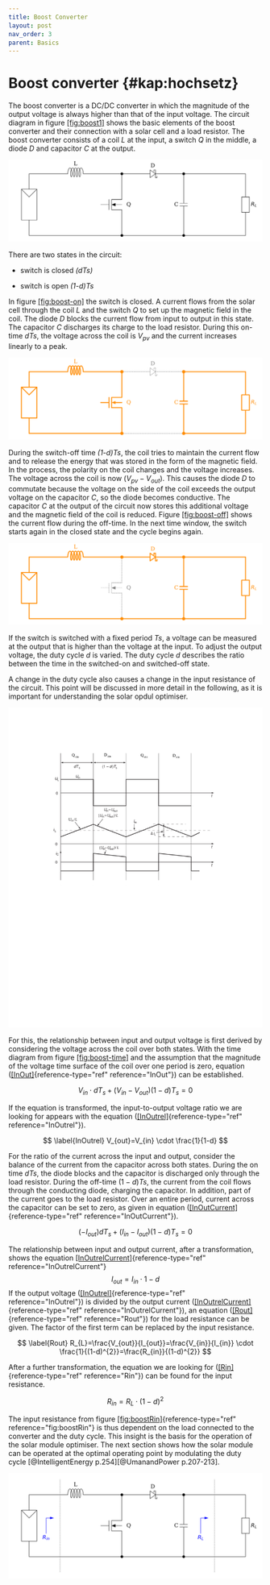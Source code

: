 ```yaml
---
title: Boost Converter
layout: post
nav_order: 3
parent: Basics
---
```


# Boost converter {#kap:hochsetz}

The boost converter is a DC/DC converter in which the magnitude of the output voltage is always higher than that of the input voltage. The
circuit diagram in figure
[\[fig:boost1\]](#fig:boost1) shows the basic elements of the boost converter
and their connection with a solar cell and a load resistor. The boost
converter consists of a coil *L* at the input, a switch *Q* in the
middle, a diode *D* and capacitor *C* at the output.

![image](../assets/image/boost1.svg)

There are two states in the circuit:

-   switch is closed *(dTs)*

-   switch is open *(1-d)Ts*

In figure [\[fig:boost-on\]](#fig:boost-on) the switch is closed. A current flows from the
solar cell through the coil *L* and the switch *Q* to set up the
magnetic field in the coil. The diode *D* blocks the current flow from
input to output in this state. The capacitor *C* discharges its charge
to the load resistor. During this on-time *dTs*, the voltage across the
coil is $V_{pv}$ and the current increases linearly to a peak. 

![image](../assets/image/boost2.svg)

During the switch-off time *(1-d)Ts*, the coil tries to maintain the
current flow and to release the energy that was stored in the form of
the magnetic field. In the process, the polarity on the coil changes and
the voltage increases. The voltage across the coil is now
$(V_{pv}-V_{out})$. This causes the diode *D* to commutate because the
voltage on the side of the coil exceeds the output voltage on the
capacitor *C*, so the diode becomes conductive. The capacitor *C* at the
output of the circuit now stores this additional voltage and the
magnetic field of the coil is reduced. Figure
[\[fig:boost-off\]](#fig:boost-off) shows the current flow during the off-time.
In the next time window, the switch starts again in the closed state and
the cycle begins again.

![image](../assets/image/boost3.svg)

If the switch is switched with a fixed period *Ts*, a voltage can be
measured at the output that is higher than the voltage at the input. To
adjust the output voltage, the duty cycle *d* is varied. The duty cycle
*d* describes the ratio between the time in the switched-on and
switched-off state.

A change in the duty cycle also causes a change in the input resistance
of the circuit. This point will be discussed in more detail in the
following, as it is important for understanding the solar opdul
optimiser.

![image](../assets/image/timing1.svg)

For this, the relationship between input and output voltage is first
derived by considering the voltage across the coil over both states.
With the time diagram from figure
[\[fig:boost-time\]](#fig:boost-time) and the assumption that the magnitude of the
voltage time surface of the coil over one period is zero, equation
([\[InOut\]](#InOut){reference-type="ref" reference="InOut"}) can be
established. 


$$ \label{InOut}
V_{in} \cdot dT_{s} + (V_{in} - V_{out})(1-d)T_{s}=0 $$

If the equation
is transformed, the input-to-output voltage ratio we are looking for
appears with the equation
([\[InOutrel\]](#InOutrel){reference-type="ref" reference="InOutrel"}).


$$ \label{InOutrel}
V_{out}=V_{in} \cdot \frac{1}{1-d} $$

For the ratio of the current across
the input and output, consider the balance of the current from the
capacitor across both states. During the on time $dTs$, the diode blocks
and the capacitor is discharged only through the load resistor. During
the off-time $(1-d)Ts$, the current from the coil flows through the
conducting diode, charging the capacitor. In addition, part of the
current goes to the load resistor. Over an entire period, current across
the capacitor can be set to zero, as given in equation
([\[InOutCurrent\]](#InOutCurrent){reference-type="ref"
reference="InOutCurrent"}).

$$ \label{InOutCurrent}
(-I_{out})dT_{s}+(I_{in}-I_{out})(1-d)T_{s}=0 $$

The relationship between
input and output current, after a transformation, shows the equation
[\[InOutrelCurrent\]](#InOutrelCurrent){reference-type="ref"
reference="InOutrelCurrent"} $$\label{InOutrelCurrent}
I_{out}=I_{in} \cdot{1-d}$$ If the output voltage
([\[InOutrel\]](#InOutrel){reference-type="ref" reference="InOutrel"})
is divided by the output current
([\[InOutrelCurrent\]](#InOutrelCurrent){reference-type="ref"
reference="InOutrelCurrent"}), an equation
([\[Rout\]](#Rout){reference-type="ref" reference="Rout"}) for the load
resistance can be given. The factor of the first term can be replaced by
the input resistance.

$$ \label{Rout}
R_{L}=\frac{V_{out}}{I_{out}}=\frac{V_{in}}{I_{in}} \cdot \frac{1}{(1-d)^{2}}=\frac{R_{in}}{(1-d)^{2}} $$


After a further transformation, the equation we are looking for
([\[Rin\]](#Rin){reference-type="ref" reference="Rin"}) can be found for
the input resistance.

$$ \label{Rin}
R_{in}=R_{L} \cdot (1-d)^{2} $$

The input resistance from figure
[\[fig:boostRin\]](#fig:boostRin){reference-type="ref"
reference="fig:boostRin"} is thus dependent on the load connected to the
converter and the duty cycle. This insight is the basis for the
operation of the solar module optimiser. The next section shows how the
solar module can be operated at the optimal operating point by
modulating the duty cycle [@IntelligentEnergy p.254][@UmanandPower
p.207-213].

![image](../assets/image/boost_Rin.svg)
